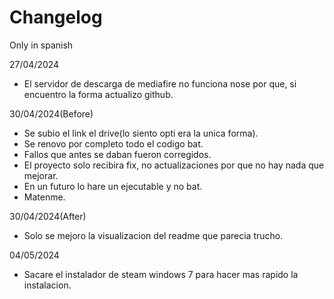 # Changelog
Only in spanish

27/04/2024

- El servidor de descarga de mediafire no funciona nose por que, si encuentro la forma actualizo github.

30/04/2024(Before)

- Se subio el link el drive(lo siento opti era la unica forma).
- Se renovo por completo todo el codigo bat.
- Fallos que antes se daban fueron corregidos.
- El proyecto solo recibira fix, no actualizaciones por que no hay nada que mejorar.
- En un futuro lo hare un ejecutable y no bat.
- Matenme.

30/04/2024(After)

- Solo se mejoro la visualizacion del readme que parecia trucho.

04/05/2024

- Sacare el instalador de steam windows 7 para hacer mas rapido la instalacion.
